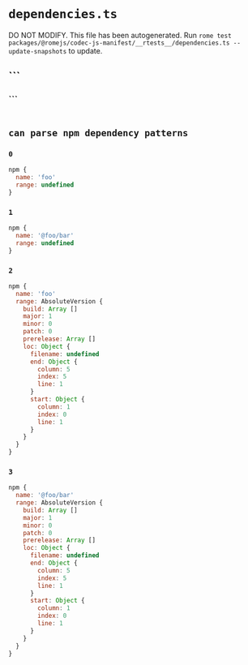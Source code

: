 # `dependencies.ts`

DO NOT MODIFY. This file has been autogenerated. Run `rome test packages/@romejs/codec-js-manifest/__rtests__/dependencies.ts --update-snapshots` to update.

## ```

### ```

```javascript


```

## `can parse npm dependency patterns`

### `0`

```javascript
npm {
  name: 'foo'
  range: undefined
}
```

### `1`

```javascript
npm {
  name: '@foo/bar'
  range: undefined
}
```

### `2`

```javascript
npm {
  name: 'foo'
  range: AbsoluteVersion {
    build: Array []
    major: 1
    minor: 0
    patch: 0
    prerelease: Array []
    loc: Object {
      filename: undefined
      end: Object {
        column: 5
        index: 5
        line: 1
      }
      start: Object {
        column: 1
        index: 0
        line: 1
      }
    }
  }
}
```

### `3`

```javascript
npm {
  name: '@foo/bar'
  range: AbsoluteVersion {
    build: Array []
    major: 1
    minor: 0
    patch: 0
    prerelease: Array []
    loc: Object {
      filename: undefined
      end: Object {
        column: 5
        index: 5
        line: 1
      }
      start: Object {
        column: 1
        index: 0
        line: 1
      }
    }
  }
}
```
